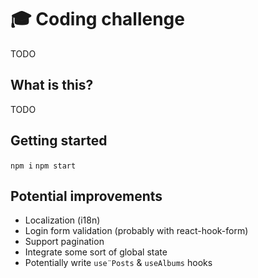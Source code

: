 # 🎓 Coding challenge

TODO

## What is this?

TODO

## Getting started

`npm i`
`npm start`

## Potential improvements

- Localization (i18n)
- Login form validation (probably with react-hook-form)
- Support pagination
- Integrate some sort of global state
- Potentially write `use¨Posts` & `useAlbums` hooks